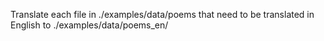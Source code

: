 
Translate each file in ./examples/data/poems that need to be translated in English to ./examples/data/poems_en/
